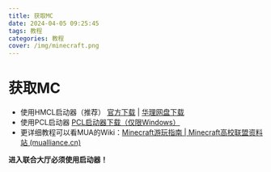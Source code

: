 ```yaml
---
title: 获取MC
date: 2024-04-05 09:25:45
tags: 教程
categories: 教程
cover: /img/minecraft.png
---
```

# 获取MC
* 使用HMCL启动器（推荐） [官方下载](https://ci.huangyuhui.net/job/HMCL/) | [华理网盘下载](https://cs.e.ecust.edu.cn/download/ab2f08d8fdf6ab2feaa1c9179785b277?at_=1710770293328&ak_=8745fe60d3b3d94e86e1b48839a6536b&ad_=3d5e3fd4942b299d58a22f0003a03e73&fn=HMCL-3.5.6.243)
* 使用PCL启动器 [PCL启动器下载（仅限Windows）](https://afdian.net/p/0164034c016c11ebafcb52540025c377)
* 更详细教程可以看MUA的Wiki：[Minecraft游玩指南 | Minecraft高校联盟资料站 (mualliance.cn)](https://docs.mualliance.cn/zh/tutorial/start)

**进入联合大厅必须使用启动器！**